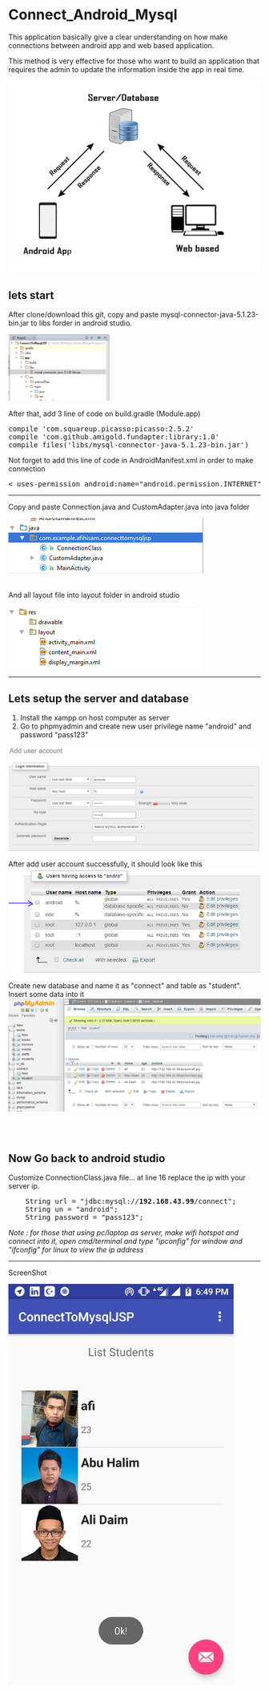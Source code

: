 # Connect_Android_Mysql

This application basically give a clear understanding on how make connections between android app and web based application. 

This method is very effective for those who want to build an application that requires the admin to update the information inside the app in real time.

<img src="https://github.com/AfiHisam/Connect_Android_Mysql/blob/master/Teori.png">

## lets start

After clone/download this git, copy and paste mysql-connector-java-5.1.23-bin.jar to libs forder in android studio. 

<img src="https://github.com/AfiHisam/Connect_Android_Mysql/blob/master/pic1.PNG" width="40%">
<p>
After that, add 3 line of code on build.gradle (Module.app)

<pre>
compile 'com.squareup.picasso:picasso:2.5.2'
compile 'com.github.amigold.fundapter:library:1.0'
compile files('libs/mysql-connector-java-5.1.23-bin.jar')
</pre>

Not forget to add this line of code in AndroidManifest.xml in order to make connection 

<pre>
< uses-permission android:name="android.permission.INTERNET" />
</pre>
<hr>

Copy and paste Connection.java and CustomAdapter.java into java folder 

<img src="https://github.com/AfiHisam/Connect_Android_Mysql/blob/master/class.PNG">
<br><br>

And all layout file into layout folder in android studio 

<img src="https://github.com/AfiHisam/Connect_Android_Mysql/blob/master/layout.PNG">

<hr>

## Lets setup the server and database 

1) Install the xampp on host computer as server 
2) Go to phpmyadmin and create new user privilege name "android" and password "pass123"

<img src="https://github.com/AfiHisam/Connect_Android_Mysql/blob/master/1.PNG">

After add user account successfully, it should look like this
<img src="https://github.com/AfiHisam/Connect_Android_Mysql/blob/master/2.PNG">

Create new database and name it as "connect" and table as "student". Insert some data into it
<img src="https://github.com/AfiHisam/Connect_Android_Mysql/blob/master/4.PNG">

<br><br>

## Now Go back to android studio

Customize ConnectionClass.java file...
at line 16 replace the ip with your server ip.

<pre>
    String url = "jdbc:mysql://<b>192.168.43.99</b>/connect";
    String un = "android";
    String password = "pass123";
</pre>

<i> Note : for those that using pc/laptop as server, make wifi hotspot and connect into it, open cmd/terminal and type "ipconfig" for window and "ifconfig" for linux to view the ip address </i> 

<hr>

ScreenShot

<img src="https://github.com/AfiHisam/Connect_Android_Mysql/blob/master/ss.jpg">


